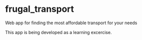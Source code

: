 # frugal_transport
Web app for finding the most affordable transport for your needs

This app is being developed as a learning excercise.

